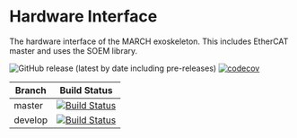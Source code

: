 # Hardware Interface
The hardware interface of the MARCH exoskeleton. This includes EtherCAT master and uses the SOEM library.

![GitHub release (latest by date including pre-releases)](https://img.shields.io/github/v/release/project-march/hardware-interface?include_prereleases)
[![codecov](https://codecov.io/gh/project-march/hardware-interface/branch/develop/graph/badge.svg?flag=production)](https://codecov.io/gh/project-march/hardware-interface)


| Branch | Build Status |
| ------ |:------------:|
| master | [![Build Status](https://api.travis-ci.com/project-march/hardware-interface.svg?branch=master)](https://travis-ci.com/project-march/hardware-interface) |
| develop | [![Build Status](https://api.travis-ci.com/project-march/hardware-interface.svg?branch=develop)](https://travis-ci.com/project-march/hardware-interface) |

